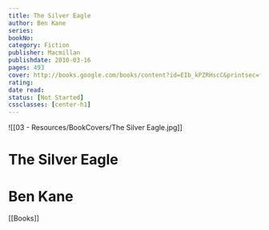 ```yaml
---
title: The Silver Eagle 
author: Ben Kane 
series: 
bookNo: 
category: Fiction 
publisher: Macmillan 
publishdate: 2010-03-16 
pages: 493 
cover: http://books.google.com/books/content?id=EIb_kPZRHscC&printsec=frontcover&img=1&zoom=1&source=gbs_api 
rating: 
date read: 
status: [Not Started]
cssclasses: [center-h1]
---
```

![[03 - Resources/BookCovers/The Silver Eagle.jpg]]
# The Silver Eagle
# Ben Kane







[[Books]]